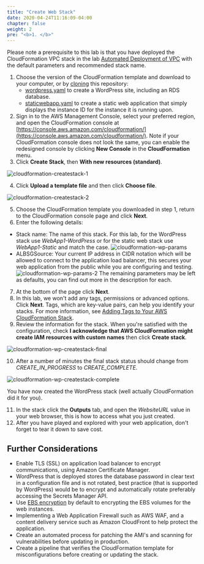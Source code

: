 ```yaml
---
title: "Create Web Stack"
date: 2020-04-24T11:16:09-04:00
chapter: false
weight: 2
pre: "<b>1. </b>"
---
```


Please note a prerequisite to this lab is that you have deployed the CloudFormation VPC stack in the lab [Automated Deployment of VPC](/Security/200_Automated_Deployment_of_VPC/) with the default parameters and recommended stack name.

1. Choose the version of the CloudFormation template and download to your computer, or by [cloning](https://help.github.com/en/articles/cloning-a-repository) this repository:
   * [wordpress.yaml](/Security/200_Automated_Deployment_of_EC2_Web_Application/Code/wordpress.yaml) to create a WordPress site, including an RDS database.
   * [staticwebapp.yaml](/Security/200_Automated_Deployment_of_EC2_Web_Application/Code/staticwebapp.yaml) to create a static web application that simply displays the instance ID for the instance it is running upon.
2. Sign in to the AWS Management Console, select your preferred region, and open the CloudFormation console at [https://console.aws.amazon.com/cloudformation/](https://console.aws.amazon.com/cloudformation/). Note if your CloudFormation console does not look the same, you can enable the redesigned console by clicking **New Console** in the **CloudFormation** menu.
3. Click **Create Stack**, then **With new resources (standard)**.

![cloudformation-createstack-1](/Security/200_Automated_Deployment_of_EC2_Web_Application/Images/cloudformation-createstack-1.png)

4. Click **Upload a template file** and then click **Choose file**.

![cloudformation-createstack-2](/Security/200_Automated_Deployment_of_EC2_Web_Application/Images/cloudformation-createstack-2.png)

5. Choose the CloudFormation template you downloaded in step 1, return to the CloudFormation console page and click **Next**.
6. Enter the following details:
  * Stack name: The name of this stack. For this lab, for the WordPress stack use *WebApp1-WordPress* or for the static web stack use *WebApp1-Static* and match the case.
  ![cloudformation-wp-params](/Security/200_Automated_Deployment_of_EC2_Web_Application/Images/cloudformation-wp-params.png)
  * ALBSGSource: Your current IP address in CIDR notation which will be allowed to connect to the application load balancer, this secures your web application from the public while you are configuring and testing.
  ![cloudformation-wp-params-2](/Security/200_Automated_Deployment_of_EC2_Web_Application/Images/cloudformation-wp-params-2.png)
  The remaining parameters may be left as defaults, you can find out more in the description for each.
7. At the bottom of the page click **Next**.
8. In this lab, we won't add any tags, permissions or advanced options. Click **Next**. Tags, which are key-value pairs, can help you identify your stacks. For more information, see [Adding Tags to Your AWS CloudFormation Stack](https://docs.aws.amazon.com/AWSCloudFormation/latest/UserGuide/cfn-console-add-tags.html).
9. Review the information for the stack. When you're satisfied with the configuration, check **I acknowledge that AWS CloudFormation might create IAM resources with custom names** then click **Create stack**.

![cloudformation-wp-createstack-final](/Security/200_Automated_Deployment_of_EC2_Web_Application/Images/cloudformation-wp-createstack-final.png)

10. After a number of minutes the final stack status should change from *CREATE_IN_PROGRESS* to *CREATE_COMPLETE*.

 ![cloudformation-wp-createstack-complete](/Security/200_Automated_Deployment_of_EC2_Web_Application/Images/cloudformation-wp-createstack-complete.png)

You have now created the WordPress stack (well actually CloudFormation did it for you).

11. In the stack click the **Outputs** tab, and open the *WebsiteURL* value in your web browser, this is how to access what you just created.
12. After you have played and explored with your web application, don't forget to tear it down to save cost.

## Further Considerations

* Enable TLS (SSL) on application load balancer to encrypt communications, using Amazon Certificate Manager.
* WordPress that is deployed stores the database password in clear text in a configuration file and is not rotated, best practice (that is supported by WordPress) would be to encrypt and automatically rotate preferably accessing the Secrets Manager API.
* Use [EBS encryption](https://docs.aws.amazon.com/AWSEC2/latest/UserGuide/EBSEncryption.html#encryption-by-default) by default to encrypting the EBS volumes for the web instances.
* Implementing a Web Application Firewall such as AWS WAF, and a content delivery service such as Amazon CloudFront to help protect the application.
* Create an automated process for patching the AMI's and scanning for vulnerabilities before updating in production.
* Create a pipeline that verifies the CloudFormation template for misconfigurations before creating or updating the stack.
